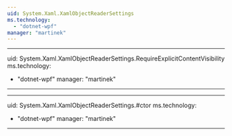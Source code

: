 ```yaml
---
uid: System.Xaml.XamlObjectReaderSettings
ms.technology: 
  - "dotnet-wpf"
manager: "martinek"
---
```


---
uid: System.Xaml.XamlObjectReaderSettings.RequireExplicitContentVisibility
ms.technology: 
  - "dotnet-wpf"
manager: "martinek"
---

---
uid: System.Xaml.XamlObjectReaderSettings.#ctor
ms.technology: 
  - "dotnet-wpf"
manager: "martinek"
---
